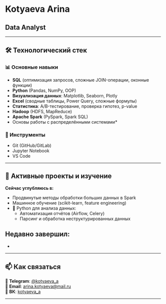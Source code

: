 # Kotyaeva Arina

## **Data Analyst**

---

## 🛠️ Технологический стек

### 📊 Основные навыки
- **SQL** (оптимизация запросов, сложные JOIN-операции, оконные функции)
- **Python** (Pandas, NumPy, OOP)
- **Визуализация данных**: Matplotlib, Seaborn, Plotly
- **Excel** (сводные таблицы, Power Query, сложные формулы)
- **Статистика**: A/B-тестирование, проверка гипотез, p-value
- **Hadoop** (HDFS, MapReduce)
- **Apache Spark** (PySpark, Spark SQL)
- Основы работы с распределёнными системами*

### 🔧 Инструменты
- Git (GitHub/GitLab)
- Jupyter Notebook
- VS Code

---

## 🚀 Активные проекты и изучение

**Сейчас углубляюсь в:**
- Продвинутые методы обработки больших данных в Spark
- Машинное обучение (scikit-learn, feature engineering)
- 🐍 Python для анализа данных:
  - Автоматизация отчётов (Airflow, Celery)
  - Парсинг и обработка неструктурированных данных

**Недавно завершил:**
- 
- 

---

## 📫 Как связаться

💬 **Telegram**: [@kotyaeva_a](https://t.me/yournickname)  
📧 **Email**: [arina.kotyaeva@mail.ru](mailto:your.email@example.com)  
📝 **ВК**: [kotyaeva_a](https://vk.com/kotyaeva_a)

---
